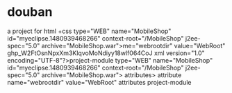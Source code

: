 # douban
a project for html +css
  type="WEB"
  name="MobileShop"
  id="myeclipse.1480939468266"
  context-root="/MobileShop"
  j2ee-spec="5.0"
  archive="MobileShop.war">me="webrootdir" value="WebRoot" 
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 xml version="1.0" encoding="UTF-8"?>project-module
  type="WEB"
  name="MobileShop"
  id="myeclipse.1480939468266"
  context-root="/MobileShop"
  j2ee-spec="5.0"
  archive="MobileShop.war">
  attributes>
    attribute name="webrootdir" value="WebRoot" 
  attributes
project-module

